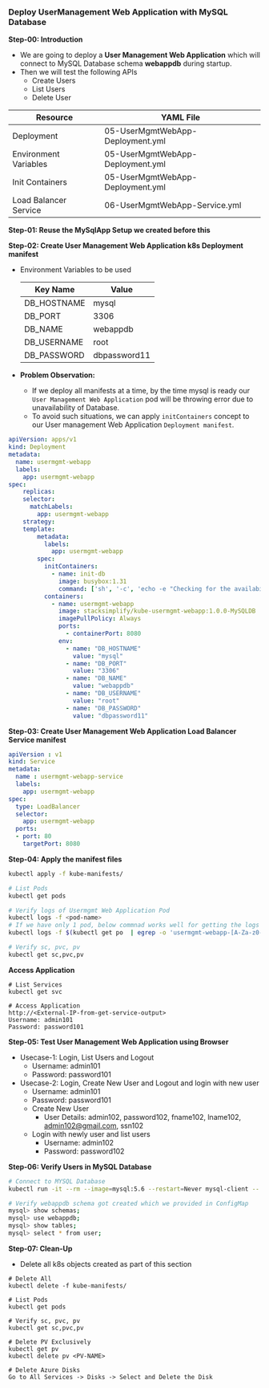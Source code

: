 ### Deploy UserManagement Web Application with MySQL Database

**Step-00: Introduction**
- We are going to deploy a **User Management Web Application** which will connect to MySQL Database schema **webappdb** during startup.
- Then we will test the following APIs
  - Create Users
  - List Users
  - Delete User


| Resource | YAML File |
| ------------- | ------------- |
| Deployment  | 05-UserMgmtWebApp-Deployment.yml  |
| Environment Variables  | 05-UserMgmtWebApp-Deployment.yml  |
| Init Containers  | 05-UserMgmtWebApp-Deployment.yml  |
| Load Balancer Service  | 06-UserMgmtWebApp-Service.yml  |

**Step-01: Reuse the MySqlApp Setup we created before this**

**Step-02: Create User Management Web Application k8s Deployment manifest**
- Environment Variables to be used

    | Key Name  | Value |
    | ------------- | ------------- |
    | DB_HOSTNAME  | mysql |
    | DB_PORT  | 3306  |
    | DB_NAME  | webappdb  |
    | DB_USERNAME  | root  |
    | DB_PASSWORD | dbpassword11  |  

- **Problem Observation:** 
  - If we deploy all manifests at a time, by the time mysql is ready our `User Management Web Application` pod will be throwing error due to unavailability of Database. 
  - To avoid such situations, we can apply `initContainers` concept to our User management Web Application `Deployment manifest`.
```yaml
apiVersion: apps/v1
kind: Deployment
metadata:
  name: usermgmt-webapp
  labels:
    app: usermgmt-webapp
spec:
    replicas:
    selector:
      matchLabels:
        app: usermgmt-webapp
    strategy:
    template:
        metadata:
          labels:
            app: usermgmt-webapp
        spec:
          initContainers:
            - name: init-db
              image: busybox:1.31
              command: ['sh', '-c', 'echo -e "Checking for the availability of MySQL Server deployment"; while ! nc -z mysql 3306; do sleep 1; printf "-"; done; echo -e "  >> MySQL DB Server has started";'] 
          containers:
            - name: usermgmt-webapp
              image: stacksimplify/kube-usermgmt-webapp:1.0.0-MySQLDB
              imagePullPolicy: Always
              ports:
                - containerPort: 8080
              env:
                - name: "DB_HOSTNAME"
                  value: "mysql"
                - name: "DB_PORT"
                  value: "3306"
                - name: "DB_NAME"
                  value: "webappdb"
                - name: "DB_USERNAME"
                  value: "root"
                - name: "DB_PASSWORD"
                  value: "dbpassword11"
```
**Step-03: Create User Management Web Application Load Balancer Service manifest**
```yaml
apiVersion : v1
kind: Service
metadata:
  name : usermgmt-webapp-service
  labels:
    app: usermgmt-webapp
spec:
  type: LoadBalancer
  selector: 
    app: usermgmt-webapp
  ports:
  - port: 80
    targetPort: 8080
```
**Step-04: Apply the manifest files**
```sh
kubectl apply -f kube-manifests/

# List Pods
kubectl get pods

# Verify logs of Usermgmt Web Application Pod
kubectl logs -f <pod-name> 
# If we have only 1 pod, below commnad works well for getting the logs
kubectl logs -f $(kubectl get po  | egrep -o 'usermgmt-webapp-[A-Za-z0-9-]+')

# Verify sc, pvc, pv
kubectl get sc,pvc,pv
```

**Access Application**
```
# List Services
kubectl get svc

# Access Application
http://<External-IP-from-get-service-output>
Username: admin101
Password: password101
```

**Step-05: Test User Management Web Application using Browser**
- Usecase-1: Login, List Users and Logout
  - Username: admin101
  - Password: password101
- Usecase-2: Login, Create New User and Logout and login with new user
  - Username: admin101
  - Password: password101
  - Create New User 
    - User Details: admin102, password102, fname102, lname102, admin102@gmail.com, ssn102
  - Login with newly user and list users
      - Username: admin102
      - Password: password102    

**Step-06: Verify Users in MySQL Database**
```sh
# Connect to MYSQL Database
kubectl run -it --rm --image=mysql:5.6 --restart=Never mysql-client -- mysql -h mysql -pdbpassword11

# Verify webappdb schema got created which we provided in ConfigMap
mysql> show schemas;
mysql> use webappdb;
mysql> show tables;
mysql> select * from user;
```

**Step-07: Clean-Up**
- Delete all k8s objects created as part of this section
```
# Delete All
kubectl delete -f kube-manifests/

# List Pods
kubectl get pods

# Verify sc, pvc, pv
kubectl get sc,pvc,pv

# Delete PV Exclusively
kubectl get pv
kubectl delete pv <PV-NAME>

# Delete Azure Disks 
Go to All Services -> Disks -> Select and Delete the Disk
```